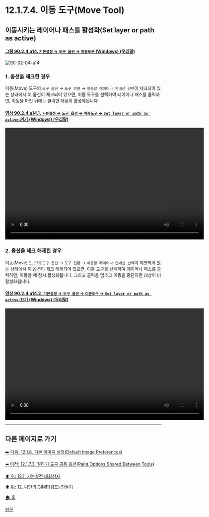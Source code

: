# 12.1.7.4. 이동 도구(Move Tool)

## 이동시키는 레이어나 패스를 활성화(Set layer or path as active)

<a id="90-02-04-a14"></a>

#### [그림 90.2.4.a14. `기본설정` → `도구 옵션` → `이동도구` (Windows) (우리말)](./90-02-04-tool-options.md#90-02-04-a14)
![90-02-04-a14](https://github.com/wonder13662/gimp/assets/15767104/cdcd2ee2-5961-4e15-803b-d2b34b7a3572)

### 1. 옵션을 체크한 경우
이동(Move) 도구의 `도구 옵션` → `도구 전환` → `이동할 레이어나 안내선 선택`이 체크되어 있는 상태에서 이 옵션이 체크되어 있으면, 이동 도구를 선택하여 레이어나 패스를 클릭하면, 이동을 마친 뒤에도 클릭한 대상이 활성화됩니다.

<a id="90-02-04-a14-01"></a>

#### [영상 90.2.4.a14.1. `기본설정` → `도구 옵션` → `이동도구` → `Set layer or path as active`:켜기 (Windows) (우리말)](./90-02-04-tool-options.md#90-02-04-a14-01)
<video controls="controls" width="640" height="360" src="https://github.com/wonder13662/gimp/assets/15767104/d6868177-2196-4cdd-8b84-45983b56754a"></video>

### 2. 옵션을 체크 해제한 경우
이동(Move) 도구의 `도구 옵션` → `도구 전환` → `이동할 레이어나 안내선 선택`이 체크되어 있는 상태에서 이 옵션이 체크 해제되어 있으면, 이동 도구를 선택하여 레이어나 패스를 클릭하면, 이동할 때 잠시 활성화됩니다. 그리고 클릭을 멈추고 이동을 중단하면 대상이 비활성화됩니다.

<a id="90-02-04-a14-02"></a>

#### [영상 90.2.4.a14.2. `기본설정` → `도구 옵션` → `이동도구` → `Set layer or path as active`:끄기 (Windows) (우리말)](./90-02-04-tool-options.md#90-02-04-a14-02)
<video controls="controls" width="640" height="360" src="https://github.com/wonder13662/gimp/assets/15767104/6e5afecc-410e-4b18-b94d-c2ca8ba9acbc"></video>

***

## 다른 페이지로 가기

[➡️ 다음: 12.1.8. 기본 이미지 설정(Default Image Preferences)](./12-01-08-default-image-preferences.md)

[⬅️ 이전: 12.1.7.3. 칠하기 도구 공통 옵션(Paint Options Shared Between Tools)](./12-01-07-03-paint_options_shared_between_tools.md)

[⬆️ 위: 12.1. 기본설정 대화상자](./12-01-00-preference-dialog.md)

[⬆️ 위: 12. 나만의 GIMP(김프) 만들기](./12-00-enrich-my-gimp.md)

[🏠 홈](./00-home.md)

[원문](https://docs.gimp.org/2.10/ko/gimp-pimping.html#idm8260)
